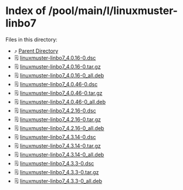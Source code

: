 
# Index of /pool/main/l/linuxmuster-linbo7
Files in this directory:
- ⤴ [Parent Directory](../)
- 🗒 [linuxmuster-linbo7_4.0.16-0.dsc](linuxmuster-linbo7_4.0.16-0.dsc)
- 🗒 [linuxmuster-linbo7_4.0.16-0.tar.gz](linuxmuster-linbo7_4.0.16-0.tar.gz)
- 🗒 [linuxmuster-linbo7_4.0.16-0_all.deb](linuxmuster-linbo7_4.0.16-0_all.deb)
- 🗒 [linuxmuster-linbo7_4.0.46-0.dsc](linuxmuster-linbo7_4.0.46-0.dsc)
- 🗒 [linuxmuster-linbo7_4.0.46-0.tar.gz](linuxmuster-linbo7_4.0.46-0.tar.gz)
- 🗒 [linuxmuster-linbo7_4.0.46-0_all.deb](linuxmuster-linbo7_4.0.46-0_all.deb)
- 🗒 [linuxmuster-linbo7_4.2.16-0.dsc](linuxmuster-linbo7_4.2.16-0.dsc)
- 🗒 [linuxmuster-linbo7_4.2.16-0.tar.gz](linuxmuster-linbo7_4.2.16-0.tar.gz)
- 🗒 [linuxmuster-linbo7_4.2.16-0_all.deb](linuxmuster-linbo7_4.2.16-0_all.deb)
- 🗒 [linuxmuster-linbo7_4.3.14-0.dsc](linuxmuster-linbo7_4.3.14-0.dsc)
- 🗒 [linuxmuster-linbo7_4.3.14-0.tar.gz](linuxmuster-linbo7_4.3.14-0.tar.gz)
- 🗒 [linuxmuster-linbo7_4.3.14-0_all.deb](linuxmuster-linbo7_4.3.14-0_all.deb)
- 🗒 [linuxmuster-linbo7_4.3.3-0.dsc](linuxmuster-linbo7_4.3.3-0.dsc)
- 🗒 [linuxmuster-linbo7_4.3.3-0.tar.gz](linuxmuster-linbo7_4.3.3-0.tar.gz)
- 🗒 [linuxmuster-linbo7_4.3.3-0_all.deb](linuxmuster-linbo7_4.3.3-0_all.deb)
